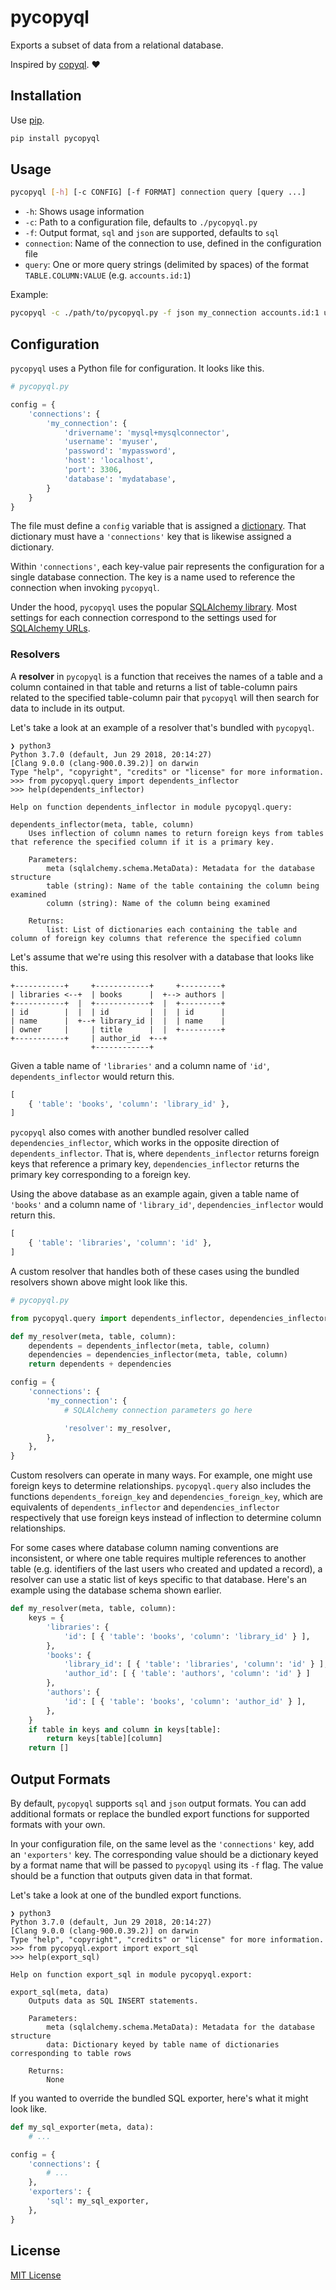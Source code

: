 # pycopyql

Exports a subset of data from a relational database.

Inspired by [copyql](https://github.com/dolfelt/copyql). ❤️

## Installation

Use [pip](https://pip.pypa.io/en/stable/installing/).

```sh
pip install pycopyql
```

## Usage

```sh
pycopyql [-h] [-c CONFIG] [-f FORMAT] connection query [query ...]
```

* `-h`: Shows usage information
* `-c`: Path to a configuration file, defaults to `./pycopyql.py`
* `-f`: Output format, `sql` and `json` are supported, defaults to `sql`
* `connection`: Name of the connection to use, defined in the configuration file
* `query`: One or more query strings (delimited by spaces) of the format `TABLE.COLUMN:VALUE` (e.g. `accounts.id:1`)

Example:

```sh
pycopyql -c ./path/to/pycopyql.py -f json my_connection accounts.id:1 users.id:2
```

## Configuration

`pycopyql` uses a Python file for configuration. It looks like this.

```python
# pycopyql.py

config = {
    'connections': {
        'my_connection': {
            'drivername': 'mysql+mysqlconnector',
            'username': 'myuser',
            'password': 'mypassword',
            'host': 'localhost',
            'port': 3306,
            'database': 'mydatabase',
        }
    }
}
```

The file must define a `config` variable that is assigned a [dictionary](https://docs.python.org/3/tutorial/datastructures.html#dictionaries). That dictionary must have a `'connections'` key that is likewise assigned a dictionary.

Within `'connections'`, each key-value pair represents the configuration for a single database connection. The key is a name used to reference the connection when invoking `pycopyql`.

Under the hood, `pycopyql` uses the popular [SQLAlchemy library](http://www.sqlalchemy.org). Most settings for each connection correspond to the settings used for [SQLAlchemy URLs](http://docs.sqlalchemy.org/en/latest/core/engines.html#sqlalchemy.engine.url.URL).

### Resolvers

A **resolver** in `pycopyql` is a function that receives the names of a table and a column contained in that table and returns a list of table-column pairs related to the specified table-column pair that `pycopyql` will then search for data to include in its output.

Let's take a look at an example of a resolver that's bundled with `pycopyql`.

```
❯ python3
Python 3.7.0 (default, Jun 29 2018, 20:14:27)
[Clang 9.0.0 (clang-900.0.39.2)] on darwin
Type "help", "copyright", "credits" or "license" for more information.
>>> from pycopyql.query import dependents_inflector
>>> help(dependents_inflector)

Help on function dependents_inflector in module pycopyql.query:

dependents_inflector(meta, table, column)
    Uses inflection of column names to return foreign keys from tables that reference the specified column if it is a primary key.

    Parameters:
        meta (sqlalchemy.schema.MetaData): Metadata for the database structure
        table (string): Name of the table containing the column being examined
        column (string): Name of the column being examined

    Returns:
        list: List of dictionaries each containing the table and column of foreign key columns that reference the specified column
```

Let's assume that we're using this resolver with a database that looks like this.

```
+-----------+     +------------+     +---------+
| libraries <--+  | books      |  +--> authors |
+-----------+  |  +------------+  |  +---------+
| id        |  |  | id         |  |  | id      |
| name      |  +--+ library_id |  |  | name    |
| owner     |     | title      |  |  +---------+
+-----------+     | author_id  +--+
                  +------------+
```

Given a table name of `'libraries'` and a column name of `'id'`, `dependents_inflector` would return this.

```python
[
    { 'table': 'books', 'column': 'library_id' },
]
```

`pycopyql` also comes with another bundled resolver called `dependencies_inflector`, which works in the opposite direction of `dependents_inflector`. That is, where `dependents_inflector` returns foreign keys that reference a primary key, `dependencies_inflector` returns the primary key corresponding to a foreign key.

Using the above database as an example again, given a table name of `'books'` and a column name of `'library_id'`, `dependencies_inflector` would return this.

```python
[
    { 'table': 'libraries', 'column': 'id' },
]
```

A custom resolver that handles both of these cases using the bundled resolvers shown above might look like this.

```python
# pycopyql.py

from pycopyql.query import dependents_inflector, dependencies_inflector

def my_resolver(meta, table, column):
    dependents = dependents_inflector(meta, table, column)
    dependencies = dependencies_inflector(meta, table, column)
    return dependents + dependencies

config = {
    'connections': {
        'my_connection': {
            # SQLAlchemy connection parameters go here

            'resolver': my_resolver,
        },
    },
}
```

Custom resolvers can operate in many ways. For example, one might use foreign keys to determine relationships. `pycopyql.query` also includes the functions `dependents_foreign_key` and `dependencies_foreign_key`, which are equivalents of `dependents_inflector` and `dependencies_inflector` respectively that use foreign keys instead of inflection to determine column relationships.

For some cases where database column naming conventions are inconsistent, or where one table requires multiple references to another table (e.g. identifiers of the last users who created and updated a record), a resolver can use a static list of keys specific to that database. Here's an example using the database schema shown earlier.

```python
def my_resolver(meta, table, column):
    keys = {
        'libraries': {
            'id': [ { 'table': 'books', 'column': 'library_id' } ],
        },
        'books': {
            'library_id': [ { 'table': 'libraries', 'column': 'id' } ],
            'author_id': [ { 'table': 'authors', 'column': 'id' } ]
        },
        'authors': {
            'id': [ { 'table': 'books', 'column': 'author_id' } ],
        },
    }
    if table in keys and column in keys[table]:
        return keys[table][column]
    return []
```

## Output Formats

By default, `pycopyql` supports `sql` and `json` output formats. You can add additional formats or replace the bundled export functions for supported formats with your own.

In your configuration file, on the same level as the `'connections'` key, add an `'exporters'` key. The corresponding value should be a dictionary keyed by a format name that will be passed to `pycopyql` using its `-f` flag. The value should be a function that outputs given data in that format.

Let's take a look at one of the bundled export functions.

```
❯ python3
Python 3.7.0 (default, Jun 29 2018, 20:14:27)
[Clang 9.0.0 (clang-900.0.39.2)] on darwin
Type "help", "copyright", "credits" or "license" for more information.
>>> from pycopyql.export import export_sql
>>> help(export_sql)

Help on function export_sql in module pycopyql.export:

export_sql(meta, data)
    Outputs data as SQL INSERT statements.

    Parameters:
        meta (sqlalchemy.schema.MetaData): Metadata for the database structure
        data: Dictionary keyed by table name of dictionaries corresponding to table rows

    Returns:
        None
```

If you wanted to override the bundled SQL exporter, here's what it might look like.

```python
def my_sql_exporter(meta, data):
    # ...

config = {
    'connections': {
        # ...
    },
    'exporters': {
        'sql': my_sql_exporter,        
    },
}
```

## License

[MIT License](https://en.wikipedia.org/wiki/MIT_License)
